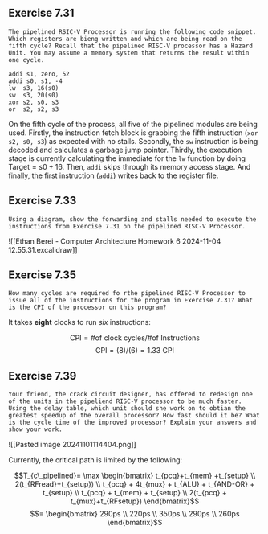 
## Exercise 7.31

```ad-question
The pipelined RSIC-V Processor is running the following code snippet. Which registers are bieng written and which are being read on the fifth cycle? Recall that the pipelined RISC-V processor has a Hazard Unit. You may assume a memory system that returns the result within one cycle.
```

```
addi s1, zero, 52
addi s0, s1, -4
lw  s3, 16(s0)
sw  s3, 20(s0)
xor s2, s0, s3
or  s2, s2, s3
```

On the fifth cycle of the process, all five of the pipelined modules are being used. Firstly, the instruction fetch block is grabbing the fifth instruction (`xor s2, s0, s3`) as expected with no stalls. Secondly, the `sw` instruction is being decoded and calculates a garbage jump pointer. Thirdly, the execution stage is currently calculating the immediate for the `lw` function by doing $\mbox{Target} =s0 + 16$. Then, `addi` skips through its memory access stage. And finally, the first instruction (`addi`) writes back to the register file.

## Exercise 7.33

```ad-question
Using a diagram, show the forwarding and stalls needed to execute the instructions from Exercise 7.31 on the pipelined RISC-V Processor.
```

![[Ethan Berei - Computer Architecture Homework 6 2024-11-04 12.55.31.excalidraw]]

## Exercise 7.35

```ad-question
How many cycles are required fo rthe pipelined RISC-V Processor to issue all of the instructions for the program in Exercise 7.31? What is the CPI of the processor on this program?
```

It takes **eight** clocks to run *six* instructions:

$$\mbox{CPI} = \mbox{\# of clock cycles} / \mbox{\# of Instructions}$$
$$\mbox{CPI} = (8)/(6) = 1.33 \mbox{ CPI}$$

## Exercise 7.39

```ad-question
Your friend, the crack circuit designer, has offered to redesign one of the units in the pipeliend RISC-V processor to be much faster. Using the delay table, which unit should she work on to obtian the greatest speedup of the overall processor? How fast should it be? What is the cycle time of the improved processor? Explain your answers and show your work.
```

![[Pasted image 20241101114404.png]]

Currently, the critical path is limited by the following:

$$T_{c\_pipelined}= \max \begin{bmatrix} t_{pcq}+t_{mem} +t_{setup} \\ 2(t_{RFread}+t_{setup}) \\ t_{pcq} + 4t_{mux} + t_{ALU} + t_{AND-OR} + t_{setup} \\ t_{pcq} + t_{mem} + t_{setup} \\ 2(t_{pcq} + t_{mux}+t_{RFsetup}) \end{bmatrix}$$
$$= \begin{bmatrix} 290ps \\ 220ps \\ 350ps \\ 290ps \\ 260ps \end{bmatrix}$$

